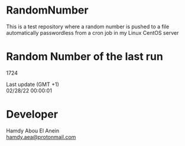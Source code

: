 # RandomNumber    
This is a test repository where a random number is pushed to a file automatically passwordless from a cron job in my Linux CentOS server    
# Random Number of the last run   
1724
      
Last update (GMT +1)    
02/28/22 00:00:01
# Developer    
Hamdy Abou El Anein   
hamdy.aea@protonmail.com
